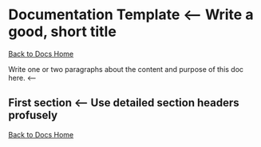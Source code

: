 # Documentation Template <-- Write a good, short title

[Back to Docs Home](README.md)

Write one or two paragraphs about the content and purpose of this doc here. <--

## First section <-- Use detailed section headers profusely

[Back to Docs Home](README.md)
